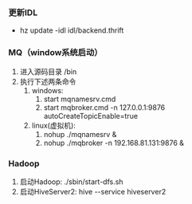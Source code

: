 ### 更新IDL
- hz update -idl idl/backend.thrift



### MQ（window系统启动）
1. 进入源码目录 /bin
2. 执行下述两条命令
   1. windows:
      1. start mqnamesrv.cmd
      2. start mqbroker.cmd -n 127.0.0.1:9876 autoCreateTopicEnable=true
   2. linux(虚拟机):
      1. nohup ./mqnamesrv &
      2. nohup ./mqbroker -n 192.168.81.131:9876 &

### Hadoop 
1. 启动Hadoop: ./sbin/start-dfs.sh
2. 启动HiveServer2: hive --service hiveserver2